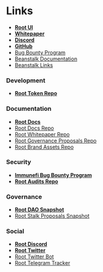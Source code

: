 # Links

* ****[**Root UI**](https://roottoken.org)****
* ****[**Whitepaper**](https://roottoken.org/root.pdf)****
* ****[**Discord**](https://discord.gg/rootmarkets)****
* ****[**GitHub**](https://github.com/RootToken)****
* [Bug Bounty Program​](https://immunefi.com/bounty/beanstalk)
* [Beanstalk Documentation](https://docs.bean.money/almanac)
* [Beanstalk Links](https://docs.bean.money/almanac/community/links)

### Development

* ****[**Root Token Repo**](https://github.com/RootToken/Root)****

### Documentation

* ****[**Root Docs**](../)****
* [Root Docs Repo](https://github.com/RootToken/Root-Docs)
* [Root Whitepaper Repo](https://github.com/RootToken/Root-Whitepaper)
* [Root Governance Proposals Repo](https://github.com/RootToken/Root-Governance-Proposals)
* [Root Brand Assets Repo](https://github.com/RootToken/Root-Brand-Assets)

### Security

* ****[**Immunefi Bug Bounty Program**](https://immunefi.com/bounty/beanstalk)****
* ****[**Root Audits Repo**](https://github.com/RootToken/Root-Audits)****

### **Governance** <a href="#analytics" id="analytics"></a>

* ****[**Root DAO Snapshot**](https://snapshot.org/#/rootsmoney.eth)****
* [Root Stalk Proposals Snapshot](https://snapshot.org/#/rootstalkproposals.eth)

### Social

* ****[**Root Discord**](https://discord.gg/rootmarkets)****
* ****[**Root Twitter**](https://twitter.com/rootmarkets)****
* [Root Twitter Bot](https://twitter.com/rootsmoney)
* [Root Telegram Tracker](https://t.me/RootTokenTracker)
